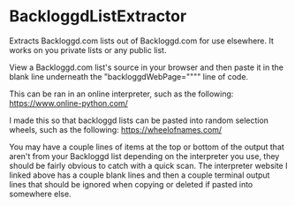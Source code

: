 # BackloggdListExtractor
Extracts Backloggd.com lists out of Backloggd.com for use elsewhere. It works on you private lists or any public list.

View a Backloggd.com list's source in your browser and then paste it in the blank line underneath the "backloggdWebPage="""" line of code.

This can be ran in an online interpreter, such as the following: https://www.online-python.com/

I made this so that backloggd lists can be pasted into random selection wheels, such as the following: https://wheelofnames.com/

You may have a couple lines of items at the top or bottom of the output that aren't from your Backloggd list depending on the interpreter you use, they should be fairly obvious to catch with a quick scan. The interpreter website I linked above has a couple blank lines and then a couple terminal output lines that should be ignored when copying or deleted if pasted into somewhere else.
